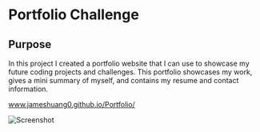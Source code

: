 # Portfolio Challenge

## Purpose

In this project I created a portfolio website that I can use to showcase my future coding projects and challenges. This portfolio showcases my work, gives a mini summary of myself, and contains my resume and contact information.

www.jameshuang0.github.io/Portfolio/

![Screenshot](https://github.com/mrxanthic/challenge-two/blob/main/assets/images/Screenshot.PNG)
